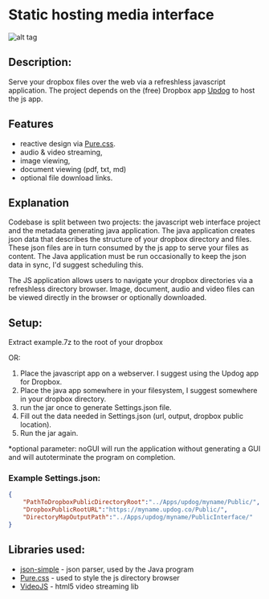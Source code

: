 # Static hosting media interface 
![alt tag](http://jfcameron.github.io/Images/WebInterface_DirectoryExplorer/Big.png "")

## Description:
Serve your dropbox files over the web via a refreshless javascript application.
The project depends on the (free) Dropbox app [Updog](https://updog.co/) to host the js app.

## Features
* reactive design via [Pure.css](https://purecss.io/).
* audio & video streaming, 
* image viewing, 
* document viewing (pdf, txt, md) 
* optional file download links.

## Explanation
Codebase is split between two projects: the javascript web interface project and the metadata generating java application. The java application creates json data that describes the structure of your dropbox directory and files. These json files are in turn consumed by the js app to serve your files as content. The Java application must be run occasionally to keep the json data in sync, I'd suggest scheduling this.

The JS application allows users to navigate your dropbox directories via a refreshless directory browser. Image, document, audio and video files can be viewed directly in the browser or optionally downloaded.

## Setup:
Extract example.7z to the root of your dropbox 

OR:

1. Place the javascript app on a webserver. I suggest using the Updog app for Dropbox.
2. Place the java app somewhere in your filesystem, I suggest somewhere in your dropbox directory.
3. run the jar once to generate Settings.json file.
4. Fill out the data needed in Settings.json (url, output, dropbox public location).
5. Run the jar again.

*optional parameter: noGUI will run the application without generating a GUI and will autoterminate the program on completion.

### Example Settings.json:
```JSON
{
    "PathToDropboxPublicDirectoryRoot":"../Apps/updog/myname/Public/",
    "DropboxPublicRootURL":"https://myname.updog.co/Public/",
    "DirectoryMapOutputPath":"../Apps/updog/myname/PublicInterface/"
}
```

## Libraries used:
* [json-simple](https://github.com/fangyidong/json-simple) - json parser, used by the Java program
* [Pure.css](https://purecss.io/) - used to style the js directory browser
* [VideoJS](http://videojs.com/) - html5 video streaming lib

